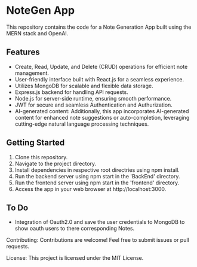 # NoteGen App
This repository contains the code for a Note Generation App built using the MERN stack and OpenAI.

## Features

* Create, Read, Update, and Delete (CRUD) operations for efficient note management.
* User-friendly interface built with React.js for a seamless experience.
* Utilizes MongoDB for scalable and flexible data storage.
* Express.js backend for handling API requests.
* Node.js for server-side runtime, ensuring smooth performance.
* JWT for secure and seamless Authentication and Authurization.
* AI-generated content: Additionally, this app incorporates AI-generated content for enhanced note suggestions or auto-completion, leveraging cutting-edge natural language processing techniques.

## Getting Started

1. Clone this repository.
2. Navigate to the project directory.
3. Install dependencies in respective root directries using npm install.
4. Run the backend server using npm start in the 'BackEnd' directory.
5. Run the frontend server using npm start in the 'frontend' directory.
6. Access the app in your web browser at http://localhost:3000.

## To Do
* Integration of Oauth2.0 and save the user credentials to MongoDB to show oauth users to there corresponding Notes.

Contributing:
Contributions are welcome! Feel free to submit issues or pull requests.

License:
This project is licensed under the MIT License.
